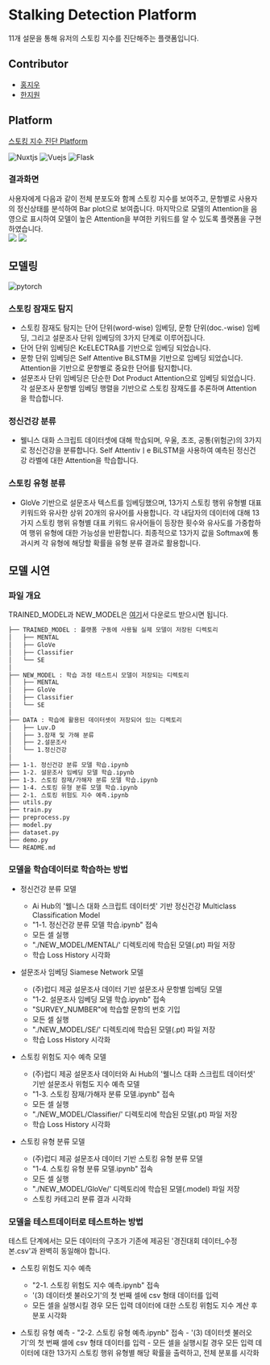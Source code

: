 # Stalking Detection Platform
11개 설문을 통해 유저의 스토킹 지수를 진단해주는 플랫폼입니다. 

## Contributor
* [홍지우](https://github.com/jiwooya1000)
* [한지원](https://github.com/mutedlemon)

## Platform
[스토킹 지수 진단 Platform](https://healthy-date-app.herokuapp.com/)

![Nuxtjs](https://img.shields.io/badge/Javascript-Nuxt.js-brightgreen) 
![Vuejs](https://img.shields.io/badge/Javascript-Vue.js-brightgreen) 
![Flask](https://img.shields.io/badge/Python-Flask-orange)

### 결과화면 
사용자에게 다음과 같이 전체 분포도와 함께 스토킹 지수를 보여주고, 문항별로 사용자의 정신상태를 분석하여 Bar plot으로 보여줍니다. 마지막으로 모델의 Attention을 음영으로 표시하여 모델이 높은 Attention을 부여한 키워드를 알 수 있도록 플랫폼을 구현하였습니다. 
<br/>
<img src="https://user-images.githubusercontent.com/85197186/205471052-82860e9c-b102-4ac8-8d2f-63f50820b54c.JPG">
<img src="https://user-images.githubusercontent.com/85197186/205471123-7c78c8e7-acf9-4416-9675-d4eda3509258.JPG">

## 모델링 
![pytorch](https://img.shields.io/badge/Python-Pytorch-orange)

### 스토킹 잠재도 탐지
* 스토킹 잠재도 탐지는 단어 단위(word-wise) 임베딩, 문항 단위(doc.-wise) 임베딩, 그리고 설문조사 단위 임베딩의 3가지 단계로 이루어집니다.
* 단어 단위 임베딩은 KcELECTRA를 기반으로 임베딩 되었습니다.
* 문항 단위 임베딩은 Self Attentive BiLSTM을 기반으로 임베딩 되었습니다. Attention을 기반으로 문항별로 중요한 단어를 탐지합니다.
* 설문조사 단위 임베딩은 단순한 Dot Product Attention으로 임베딩 되었습니다. 각 설문조사 문항별 임베딩 행렬을 기반으로 스토킹 잠재도를 추론하며 Attention을 학습합니다.
### 정신건강 분류 
* 웰니스 대화 스크립트 데이터셋에 대해 학습되며, 우울, 초조, 공통(위험군)의 3가지로 정신건강을 분류합니다. Self Attentivㅣe BiLSTM을 사용하여 예측된 정신건강 라벨에 대한 Attention을 학습합니다.
### 스토킹 유형 분류 
* GloVe 기반으로 설문조사 텍스트를 임베딩했으며, 13가지 스토킹 행위 유형별 대표 키워드와 유사한 상위 20개의 유사어를 사용합니다. 각 내담자의 데이터에 대해 13가지 스토킹 행위 유형별 대표 키워드 유사어들이 등장한 횟수와 유사도를 가중합하여 행위 유형에 대한 가능성을 반환합니다. 최종적으로 13가지 값을 Softmax에 통과시켜 각 유형에 해당할 확률을 유형 분류 결과로 활용합니다.

## 모델 시연 
### 파일 개요
TRAINED_MODEL과 NEW_MODEL은 [여기](https://drive.google.com/drive/folders/1PstVsK3hnAd5-9heB8oKWx1CxZfUFQcy?usp=sharing)서 다운로드 받으시면 됩니다. 

```bash
├── TRAINED_MODEL : 플랫폼 구동에 사용될 실제 모델이 저장된 디렉토리
│   ├── MENTAL
│   ├── GloVe
│   ├── Classifier
│   └── SE
│
├── NEW_MODEL : 학습 과정 테스트시 모델이 저장되는 디렉토리
│   ├── MENTAL
│   ├── GloVe
│   ├── Classifier
│   └── SE
│
├── DATA : 학습에 활용된 데이터셋이 저장되어 있는 디렉토리
│   ├── Luv.D
│   ├── 3.잠재 및 가해 분류
│   ├── 2.설문조사
│   └── 1.정신건강
│
├── 1-1. 정신건강 분류 모델 학습.ipynb
├── 1-2. 설문조사 임베딩 모델 학습.ipynb
├── 1-3. 스토킹 잠재/가해자 분류 모델 학습.ipynb
├── 1-4. 스토킹 유형 분류 모델 학습.ipynb
├── 2-1. 스토킹 위험도 지수 예측.ipynb
├── utils.py
├── train.py
├── preprocess.py
├── model.py
├── dataset.py
├── demo.py
└── README.md
```
### 모델을 학습데이터로 학습하는 방법

 * 정신건강 분류 모델
	- Ai Hub의 '웰니스 대화 스크립트 데이터셋' 기반 정신건강 Multiclass Classification Model
	- "1-1. 정신건강 분류 모델 학습.ipynb" 접속
	- 모든 셀 실행
	- "./NEW_MODEL/MENTAL/' 디렉토리에 학습된 모델(.pt) 파일 저장
	- 학습 Loss History 시각화

 * 설문조사 임베딩 Siamese Network 모델
	- (주)럽디 제공 설문조사 데이터 기반 설문조사 문항별 임베딩 모델
	- "1-2. 설문조사 임베딩 모델 학습.ipynb" 접속
	- "SURVEY_NUMBER"에 학습할 문항의 번호 기입
	- 모든 셀 실행
	- "./NEW_MODEL/SE/' 디렉토리에 학습된 모델(.pt) 파일 저장
	- 학습 Loss History 시각화

  * 스토킹 위험도 지수 예측 모델
	- (주)럽디 제공 설문조사 데이터와 Ai Hub의 '웰니스 대화 스크립트 데이터셋' 기반 설문조사 위험도 지수 예측 모델
	- "1-3. 스토킹 잠재/가해자 분류 모델.ipynb" 접속
	- 모든 셀 실행
	- "./NEW_MODEL/Classifier/' 디렉토리에 학습된 모델(.pt) 파일 저장
	- 학습 Loss History 시각화

  * 스토킹 유형 분류 모델
	- (주)럽디 제공 설문조사 데이터 기반 스토킹 유형 분류 모델
	- "1-4. 스토킹 유형 분류 모델.ipynb" 접속
	- 모든 셀 실행
	- "./NEW_MODEL/GloVe/' 디렉토리에 학습된 모델(.model) 파일 저장
	- 스토킹 카테고리 분류 결과 시각화


### 모델을 테스트데이터로 테스트하는 방법

테스트 단계에서는 모든 데이터의 구조가 기존에 제공된 '경진대회 데이터_수정본.csv'과 완벽히 동일해야 합니다.

  * 스토킹 위험도 지수 예측
	- "2-1. 스토킹 위험도 지수 예측.ipynb" 접속
	- '(3) 데이터셋 불러오기'의 첫 번째 셀에 csv 형태 데이터를 입력
	- 모든 셀을 실행시킬 경우 모든 입력 데이터에 대한 스토킹 위험도 지수 계산 후 분포 시각화

   * 스토킹 유형 예측
	- "2-2. 스토킹 유형 예측.ipynb" 접속
	- '(3) 데이터셋 불러오기'의 첫 번째 셀에 csv 형태 데이터를 입력
	- 모든 셀을 실행시킬 경우 모든 입력 데이터에 대한 13가지 스토킹 행위 유형별 해당 확률을 출력하고, 전체 분포를 시각화
